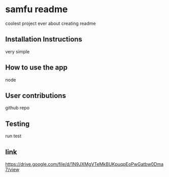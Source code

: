 # samfu readme
  coolest project ever about creating readme

  ## Installation Instructions
  very simple
  
  ## How to use the app
  node

  ## User contributions
  github repo

  ## Testing
  run test

  ## link
  https://drive.google.com/file/d/1N9JXMgVTeMkBUKpuqpEoPwGatbw0Dma7/view

